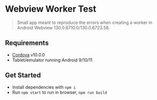 # Webview Worker Test
> Small app meant to reproduce the errors when creating a worker in Android Webview 130.0.6710.0/130.0.6723.58.

## Requirements
- [Cordova](https://cordova.apache.org/) v10.0.0
- Tablet/emulator running Android 9/10/11

## Get Started
- Install dependencies with `npm i`
- Run `npm start` to run in browser, `npm run build`
